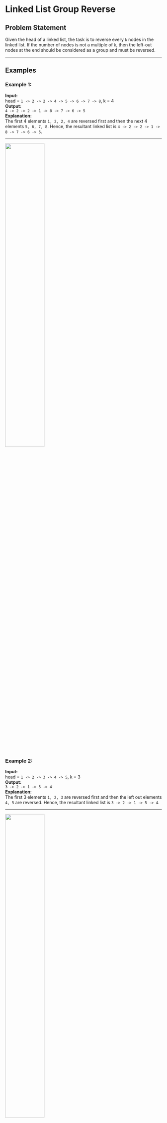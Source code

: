 # Linked List Group Reverse

## Problem Statement
Given the head of a linked list, the task is to reverse every `k` nodes in the linked list. If the number of nodes is not a multiple of `k`, then the left-out nodes at the end should be considered as a group and must be reversed.

---

## Examples

### Example 1:
**Input:**  
head = `1 -> 2 -> 2 -> 4 -> 5 -> 6 -> 7 -> 8`, k = 4  
**Output:**  
`4 -> 2 -> 2 -> 1 -> 8 -> 7 -> 6 -> 5`  
**Explanation:**  
The first 4 elements `1, 2, 2, 4` are reversed first and then the next 4 elements `5, 6, 7, 8`. Hence, the resultant linked list is `4 -> 2 -> 2 -> 1 -> 8 -> 7 -> 6 -> 5`.

---
<img src="https://media.geeksforgeeks.org/img-practice/prod/addEditProblem/700013/Web/Other/blobid0_1723298986.png" width="50%">

### Example 2:
**Input:**  
head = `1 -> 2 -> 3 -> 4 -> 5`, k = 3  
**Output:**  
`3 -> 2 -> 1 -> 5 -> 4`  
**Explanation:**  
The first 3 elements `1, 2, 3` are reversed first and then the left out elements `4, 5` are reversed. Hence, the resultant linked list is `3 -> 2 -> 1 -> 5 -> 4`.

---
<img src="https://media.geeksforgeeks.org/img-practice/prod/addEditProblem/700013/Web/Other/blobid1_1723298995.png" width="50%">

## Constraints
- `1 ≤ size of linked list ≤ 10^5`
- `1 ≤ data of nodes ≤ 10^6`
- `1 ≤ k ≤ size of linked list`

---